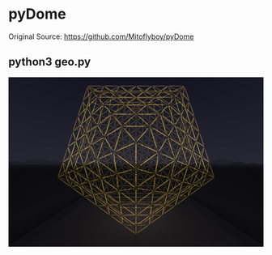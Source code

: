 # pyDome

Original Source: https://github.com/Mitoflyboy/pyDome

python3 geo.py
-------------
<img src="images/1.JPG" width="600" />

